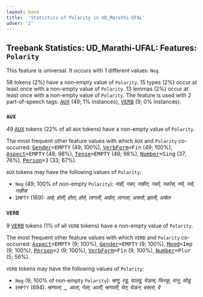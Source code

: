 ```yaml
---
layout: base
title:  'Statistics of Polarity in UD_Marathi-UFAL'
udver: '2'
---
```


## Treebank Statistics: UD_Marathi-UFAL: Features: `Polarity`

This feature is universal.
It occurs with 1 different values: `Neg`.

58 tokens (2%) have a non-empty value of `Polarity`.
15 types (2%) occur at least once with a non-empty value of `Polarity`.
13 lemmas (2%) occur at least once with a non-empty value of `Polarity`.
The feature is used with 2 part-of-speech tags: <tt><a href="mr_ufal-pos-AUX.html">AUX</a></tt> (49; 1% instances), <tt><a href="mr_ufal-pos-VERB.html">VERB</a></tt> (9; 0% instances).

### `AUX`

49 <tt><a href="mr_ufal-pos-AUX.html">AUX</a></tt> tokens (22% of all `AUX` tokens) have a non-empty value of `Polarity`.

The most frequent other feature values with which `AUX` and `Polarity` co-occurred: <tt><a href="mr_ufal-feat-Gender.html">Gender</a></tt><tt>=EMPTY</tt> (49; 100%), <tt><a href="mr_ufal-feat-VerbForm.html">VerbForm</a></tt><tt>=Fin</tt> (49; 100%), <tt><a href="mr_ufal-feat-Aspect.html">Aspect</a></tt><tt>=EMPTY</tt> (48; 98%), <tt><a href="mr_ufal-feat-Tense.html">Tense</a></tt><tt>=EMPTY</tt> (48; 98%), <tt><a href="mr_ufal-feat-Number.html">Number</a></tt><tt>=Sing</tt> (37; 76%), <tt><a href="mr_ufal-feat-Person.html">Person</a></tt><tt>=3</tt> (33; 67%).

`AUX` tokens may have the following values of `Polarity`:

* `Neg` (49; 100% of non-empty `Polarity`): <em>नाही, नका, नाहीत, नको, नकोस, नये, नसे, नाहीस</em>
* `EMPTY` (169): <em>आहे, होती, होता, होते, लागली, आहेत, लागला, असतो, झाली, असेल</em>

### `VERB`

9 <tt><a href="mr_ufal-pos-VERB.html">VERB</a></tt> tokens (1% of all `VERB` tokens) have a non-empty value of `Polarity`.

The most frequent other feature values with which `VERB` and `Polarity` co-occurred: <tt><a href="mr_ufal-feat-Aspect.html">Aspect</a></tt><tt>=EMPTY</tt> (9; 100%), <tt><a href="mr_ufal-feat-Gender.html">Gender</a></tt><tt>=EMPTY</tt> (9; 100%), <tt><a href="mr_ufal-feat-Mood.html">Mood</a></tt><tt>=Imp</tt> (9; 100%), <tt><a href="mr_ufal-feat-Person.html">Person</a></tt><tt>=2</tt> (9; 100%), <tt><a href="mr_ufal-feat-VerbForm.html">VerbForm</a></tt><tt>=Fin</tt> (9; 100%), <tt><a href="mr_ufal-feat-Number.html">Number</a></tt><tt>=Plur</tt> (5; 56%).

`VERB` tokens may have the following values of `Polarity`:

* `Neg` (9; 100% of non-empty `Polarity`): <em>म्हणू, रडू, घालवू, घेऊस, फिरकू, मानू, सोडू</em>
* `EMPTY` (694): <em>म्हणाला, _, आला, गेला, आली, म्हणाली, येत, घेऊन, बसला, दे</em>

